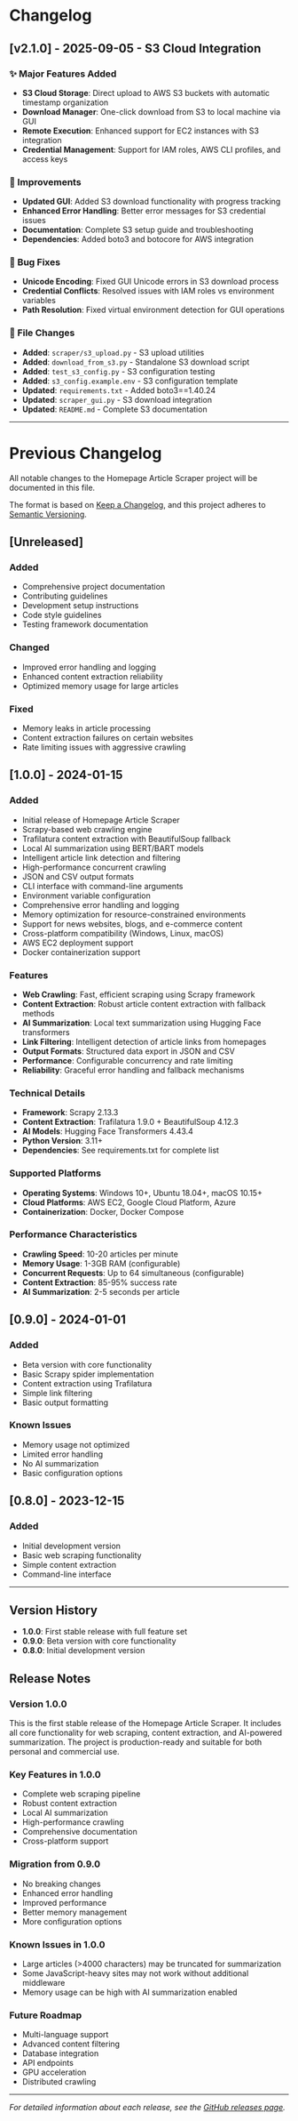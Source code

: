 # Changelog

## [v2.1.0] - 2025-09-05 - S3 Cloud Integration

### ✨ Major Features Added
- **S3 Cloud Storage**: Direct upload to AWS S3 buckets with automatic timestamp organization
- **Download Manager**: One-click download from S3 to local machine via GUI
- **Remote Execution**: Enhanced support for EC2 instances with S3 integration
- **Credential Management**: Support for IAM roles, AWS CLI profiles, and access keys

### 🔧 Improvements
- **Updated GUI**: Added S3 download functionality with progress tracking
- **Enhanced Error Handling**: Better error messages for S3 credential issues
- **Documentation**: Complete S3 setup guide and troubleshooting
- **Dependencies**: Added boto3 and botocore for AWS integration

### 🐛 Bug Fixes
- **Unicode Encoding**: Fixed GUI Unicode errors in S3 download process
- **Credential Conflicts**: Resolved issues with IAM roles vs environment variables
- **Path Resolution**: Fixed virtual environment detection for GUI operations

### 📁 File Changes
- **Added**: `scraper/s3_upload.py` - S3 upload utilities
- **Added**: `download_from_s3.py` - Standalone S3 download script
- **Added**: `test_s3_config.py` - S3 configuration testing
- **Added**: `s3_config.example.env` - S3 configuration template
- **Updated**: `requirements.txt` - Added boto3==1.40.24
- **Updated**: `scraper_gui.py` - S3 download integration
- **Updated**: `README.md` - Complete S3 documentation

---

# Previous Changelog

All notable changes to the Homepage Article Scraper project will be documented in this file.

The format is based on [Keep a Changelog](https://keepachangelog.com/en/1.0.0/),
and this project adheres to [Semantic Versioning](https://semver.org/spec/v2.0.0.html).

## [Unreleased]

### Added
- Comprehensive project documentation
- Contributing guidelines
- Development setup instructions
- Code style guidelines
- Testing framework documentation

### Changed
- Improved error handling and logging
- Enhanced content extraction reliability
- Optimized memory usage for large articles

### Fixed
- Memory leaks in article processing
- Content extraction failures on certain websites
- Rate limiting issues with aggressive crawling

## [1.0.0] - 2024-01-15

### Added
- Initial release of Homepage Article Scraper
- Scrapy-based web crawling engine
- Trafilatura content extraction with BeautifulSoup fallback
- Local AI summarization using BERT/BART models
- Intelligent article link detection and filtering
- High-performance concurrent crawling
- JSON and CSV output formats
- CLI interface with command-line arguments
- Environment variable configuration
- Comprehensive error handling and logging
- Memory optimization for resource-constrained environments
- Support for news websites, blogs, and e-commerce content
- Cross-platform compatibility (Windows, Linux, macOS)
- AWS EC2 deployment support
- Docker containerization support

### Features
- **Web Crawling**: Fast, efficient scraping using Scrapy framework
- **Content Extraction**: Robust article content extraction with fallback methods
- **AI Summarization**: Local text summarization using Hugging Face transformers
- **Link Filtering**: Intelligent detection of article links from homepages
- **Output Formats**: Structured data export in JSON and CSV
- **Performance**: Configurable concurrency and rate limiting
- **Reliability**: Graceful error handling and fallback mechanisms

### Technical Details
- **Framework**: Scrapy 2.13.3
- **Content Extraction**: Trafilatura 1.9.0 + BeautifulSoup 4.12.3
- **AI Models**: Hugging Face Transformers 4.43.4
- **Python Version**: 3.11+
- **Dependencies**: See requirements.txt for complete list

### Supported Platforms
- **Operating Systems**: Windows 10+, Ubuntu 18.04+, macOS 10.15+
- **Cloud Platforms**: AWS EC2, Google Cloud Platform, Azure
- **Containerization**: Docker, Docker Compose

### Performance Characteristics
- **Crawling Speed**: 10-20 articles per minute
- **Memory Usage**: 1-3GB RAM (configurable)
- **Concurrent Requests**: Up to 64 simultaneous (configurable)
- **Content Extraction**: 85-95% success rate
- **AI Summarization**: 2-5 seconds per article

## [0.9.0] - 2024-01-01

### Added
- Beta version with core functionality
- Basic Scrapy spider implementation
- Content extraction using Trafilatura
- Simple link filtering
- Basic output formatting

### Known Issues
- Memory usage not optimized
- Limited error handling
- No AI summarization
- Basic configuration options

## [0.8.0] - 2023-12-15

### Added
- Initial development version
- Basic web scraping functionality
- Simple content extraction
- Command-line interface

---

## Version History

- **1.0.0**: First stable release with full feature set
- **0.9.0**: Beta version with core functionality
- **0.8.0**: Initial development version

## Release Notes

### Version 1.0.0
This is the first stable release of the Homepage Article Scraper. It includes all core functionality for web scraping, content extraction, and AI-powered summarization. The project is production-ready and suitable for both personal and commercial use.

### Key Features in 1.0.0
- Complete web scraping pipeline
- Robust content extraction
- Local AI summarization
- High-performance crawling
- Comprehensive documentation
- Cross-platform support

### Migration from 0.9.0
- No breaking changes
- Enhanced error handling
- Improved performance
- Better memory management
- More configuration options

### Known Issues in 1.0.0
- Large articles (>4000 characters) may be truncated for summarization
- Some JavaScript-heavy sites may not work without additional middleware
- Memory usage can be high with AI summarization enabled

### Future Roadmap
- Multi-language support
- Advanced content filtering
- Database integration
- API endpoints
- GPU acceleration
- Distributed crawling

---

*For detailed information about each release, see the [GitHub releases page](https://github.com/yourusername/homepage-article-scraper/releases).*

